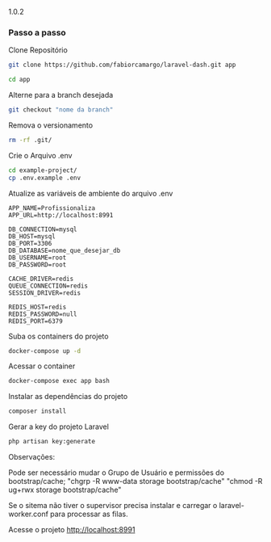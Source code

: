 1.0.2
### Passo a passo
Clone Repositório 
```sh
git clone https://github.com/fabiorcamargo/laravel-dash.git app
```

```sh
cd app
```




Alterne para a branch desejada
```sh
git checkout "nome da branch"
```


Remova o versionamento
```sh
rm -rf .git/
```


Crie o Arquivo .env
```sh
cd example-project/
cp .env.example .env
```


Atualize as variáveis de ambiente do arquivo .env
```dosini
APP_NAME=Profissionaliza
APP_URL=http://localhost:8991

DB_CONNECTION=mysql
DB_HOST=mysql
DB_PORT=3306
DB_DATABASE=nome_que_desejar_db
DB_USERNAME=root
DB_PASSWORD=root

CACHE_DRIVER=redis
QUEUE_CONNECTION=redis
SESSION_DRIVER=redis

REDIS_HOST=redis
REDIS_PASSWORD=null
REDIS_PORT=6379
```


Suba os containers do projeto
```sh
docker-compose up -d
```


Acessar o container
```sh
docker-compose exec app bash
```


Instalar as dependências do projeto
```sh
composer install
```


Gerar a key do projeto Laravel
```sh
php artisan key:generate
```

Observações:

Pode ser necessário mudar o Grupo de Usuário e permissões do bootstrap/cache;
"chgrp -R www-data storage bootstrap/cache"
"chmod -R ug+rwx storage bootstrap/cache"

Se o sitema não tiver o supervisor precisa instalar e carregar o laravel-worker.conf para processar as filas.





Acesse o projeto
[http://localhost:8991](http://localhost:8991)
